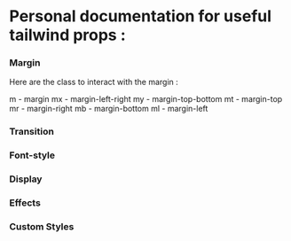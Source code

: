 # Personal documentation for useful tailwind props :



### Margin 

Here are the class to interact with the margin : 


m - margin
mx  - margin-left-right
my  - margin-top-bottom
mt  - margin-top
mr  - margin-right
mb  - margin-bottom
ml  - margin-left



### Transition 



### Font-style



### Display 



### Effects



### Custom Styles